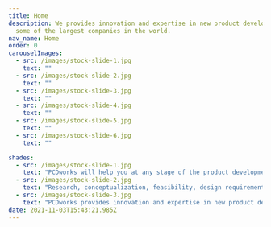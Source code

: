 ```yaml
---
title: Home
description: We provides innovation and expertise in new product development to
  some of the largest companies in the world.
nav_name: Home
order: 0
carouselImages:
  - src: /images/stock-slide-1.jpg
    text: ""
  - src: /images/stock-slide-2.jpg
    text: ""
  - src: /images/stock-slide-3.jpg
    text: ""
  - src: /images/stock-slide-4.jpg
    text: ""
  - src: /images/stock-slide-5.jpg
    text: ""
  - src: /images/stock-slide-6.jpg
    text: ""

shades:
  - src: /images/stock-slide-1.jpg
    text: "PCDworks will help you at any stage of the product development cycle. We dig deeper, work smarter and push science and technology further than ever to find the product design you need."
  - src: /images/stock-slide-2.jpg
    text: "Research, conceptualization, feasibility, design requirements, preliminary design, detailed design, production planning, tool design, and production – PCDworks can design, build and test just about anything."
  - src: /images/stock-slide-3.jpg
    text: "PCDworks provides innovation and expertise in new product development to some of the largest companies in the world. We don't just ideate, we immerse ourselves in our clients challeges."
date: 2021-11-03T15:43:21.985Z
---
```

<carousel :images="carouselImages"></carousel>

<banner
    message="Home of the HARDTECH Basecamp Incubator"
    path="/hardtechbasecamp"
    elevation="10"
    color="secondary"
    button=true
    button-text="Learn More About the basecamp"
    button-olor="accent">
</banner>

<shader-group :items="shades"></shader>
